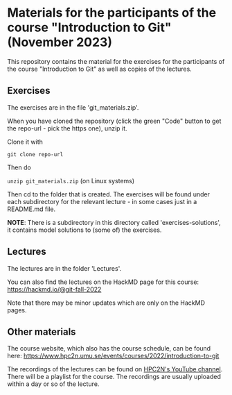 # Materials for the participants of the course "Introduction to Git" (November 2023) 

This repository contains the material for the exercises for the participants of the course "Introduction to Git" as well as copies of the lectures. 

## Exercises

The exercises are in the file 'git_materials.zip'. 

When you have cloned the repository (click the green "Code" button to get the repo-url - pick the https one), unzip it. 

Clone it with 

`git clone repo-url`

Then do 

`unzip git_materials.zip` (on Linux systems) 

Then cd to the folder that is created. The exercises will be found under each subdirectory for the relevant lecture - in some cases just in a README.md file. 

**NOTE**: There is a subdirectory in this directory called 'exercises-solutions', it contains model solutions to (some of) the exercises. 

## Lectures 

The lectures are in the folder 'Lectures'.  

You can also find the lectures on the HackMD page for this course: https://hackmd.io/@git-fall-2022

Note that there may be minor updates which are only on the HackMD pages. 

## Other materials 

The course website, which also has the course schedule, can be found here: https://www.hpc2n.umu.se/events/courses/2022/introduction-to-git

The recordings of the lectures can be found on [HPC2N's YouTube channel](https://www.youtube.com/user/HPC2N). There will be a playlist for the course. The recordings are usually uploaded within a day or so of the lecture. 
